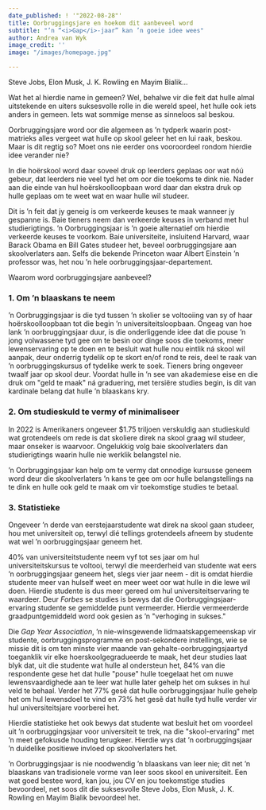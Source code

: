 ```yaml
---
date_published: ! '"2022-08-28"'
title: Oorbruggingsjare en hoekom dit aanbeveel word
subtitle: "’n “<i>Gap</i>-jaar” kan ’n goeie idee wees"
author: Andrea van Wyk
image_credit: ''
image: "/images/homepage.jpg"

---
```

Steve Jobs, Elon Musk, J. K. Rowling en Mayim Bialik…

Wat het al hierdie name in gemeen? Wel, behalwe vir die feit dat hulle almal uitstekende en uiters suksesvolle rolle in die wereld speel, het hulle ook iets anders in gemeen. Iets wat sommige mense as sinneloos sal beskou.

Oorbruggingsjare word oor die algemeen as ’n tydperk waarin post-matrieks alles vergeet wat hulle op skool geleer het en lui raak, beskou. Maar is dit regtig so? Moet ons nie eerder ons vooroordeel rondom hierdie idee verander nie?

In die hoërskool word daar soveel druk op leerders geplaas oor wat nóú gebeur, dat leerders nie veel tyd het om oor die toekoms te dink nie. Nader aan die einde van hul hoërskoolloopbaan word daar dan ekstra druk op hulle geplaas om te weet wat en waar hulle wil studeer.

Dit is ’n feit dat jy geneig is om verkeerde keuses te maak wanneer jy gespanne is. Baie tieners neem dan verkeerde keuses in verband met hul studierigtings. ’n Oorbruggingsjaar is ’n goeie alternatief om hierdie verkeerde keuses te voorkom. Baie universiteite, insluitend Harvard, waar Barack Obama en Bill Gates studeer het, beveel oorbruggingsjare aan skoolverlaters aan. Selfs die bekende Princeton waar Albert Einstein ’n professor was, het nou ’n hele oorbruggingsjaar-departement.

Waarom word oorbruggingsjare aanbeveel?

### 1. Om ’n blaaskans te neem

’n Oorbruggingsjaar is die tyd tussen ’n skolier se voltooiing van sy of haar hoërskoolloopbaan tot die begin ’n universiteitsloopbaan. Ongeag van hoe lank ’n oorbruggingsjaar duur, is die onderliggende idee dat die pouse ’n jong volwassene tyd gee om te besin oor dinge soos die toekoms, meer lewenservaring op te doen en te besluit wat hulle nou eintlik ná skool wil aanpak, deur onderrig tydelik op te skort en/of rond te reis, deel te raak van ’n oorbruggingskursus of tydelike werk te soek. Tieners bring ongeveer twaalf jaar op skool deur. Voordat hulle in ’n see van akademiese eise en die druk om "geld te maak" ná graduering, met tersiëre studies begin, is dit van kardinale belang dat hulle ’n blaaskans kry.

### 2. Om studieskuld te vermy of minimaliseer

In 2022 is Amerikaners ongeveer $1.75 triljoen verskuldig aan studieskuld wat grotendeels om rede is dat skoliere direk na skool graag wil studeer, maar onseker is waarvoor. Ongelukkig volg baie skoolverlaters dan studierigtings waarin hulle nie werklik belangstel nie.

’n Oorbruggingsjaar kan help om te vermy dat onnodige kursusse geneem word deur die skoolverlaters ’n kans te gee om oor hulle belangstellings na te dink en hulle ook geld te maak om vir toekomstige studies te betaal.

### 3. Statistieke

Ongeveer ’n derde van eerstejaarstudente wat direk na skool gaan studeer, hou met universiteit op, terwyl dié tellings grotendeels afneem by studente wat wel ’n oorbruggingsjaar geneem het.

40% van universiteitstudente neem vyf tot ses jaar om hul universiteitskursus te voltooi, terwyl die meerderheid van studente wat eers ’n oorbruggingsjaar geneem het, slegs vier jaar neem - dit is omdat hierdie studente meer van hulself weet en meer weet oor wat hulle in die lewe wil doen. Hierdie studente is dus meer gereed om hul universiteitservaring te waardeer. Deur _Forbes_ se studies is bewys dat die Oorbruggingsjaar-ervaring studente se gemiddelde punt vermeerder. Hierdie vermeerderde graadpuntgemiddeld word ook gesien as ’n "verhoging in sukses."

Die _Gap Year Association_, ’n nie-winsgewende lidmaatskapgemeenskap vir studente, oorbruggingsprogramme en post-sekondere instellings, wie se missie dit is om ten minste vier maande van gehalte-oorbruggingsjaartyd toeganklik vir elke hoerskoolgegradueerde te maak, het deur studies laat blyk dat, uit die studente wat hulle al ondersteun het, 84% van die respondente gese het dat hulle "pouse" hulle toegelaat het om nuwe lewensvaardighede aan te leer wat hulle later gehelp het om sukses in hul veld te behaal. Verder het 77% gesê dat hulle oorbruggingsjaar hulle gehelp het om hul lewensdoel te vind en 73% het gesê dat hulle tyd hulle verder vir hul universiteitsjare voorberei het.

Hierdie statistieke het ook bewys dat studente wat besluit het om voordeel uit ’n oorbruggingsjaar voor universiteit te trek, na die "skool-ervaring" met ’n meet gefokusde houding terugkeer. Hierdie wys dat ’n oorbruggingsjaar ’n duidelike positiewe invloed op skoolverlaters het.

’n Oorbruggingsjaar is nie noodwendig ’n blaaskans van leer nie; dit net ’n blaaskans van tradisionele vorme van leer soos skool en universiteit. Een wat goed bestee word, kan jou, jou CV en jou toekomstige studies bevoordeel, net soos dit die suksesvolle Steve Jobs, Elon Musk, J. K. Rowling en Mayim Bialik bevoordeel het.